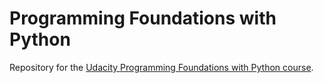 # Programming Foundations with Python

Repository for the [Udacity Programming Foundations with Python course](https://www.udacity.com/course/ud036).
